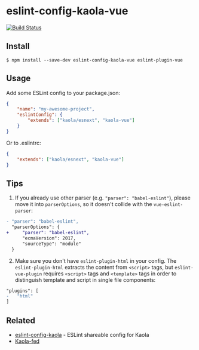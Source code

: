 # eslint-config-kaola-vue

[![Build Status](https://travis-ci.org/everywill/eslint-config-kaola-vue.svg?style=flat-square)](https://travis-ci.org/everywill/eslint-config-kaola-vue)

## Install

```
$ npm install --save-dev eslint-config-kaola-vue eslint-plugin-vue
```


## Usage

Add some ESLint config to your package.json:

```json
{
    "name": "my-awesome-project",
    "eslintConfig": {
        "extends": ["kaola/esnext", "kaola-vue"]
    }
}
```

Or to .eslintrc:

```json
{
    "extends": ["kaola/esnext", "kaola-vue"]
}
```

## Tips
1. If you already use other parser (e.g. `"parser": "babel-eslint"`), please move it into `parserOptions`, so it doesn't collide with the `vue-eslint-parser`:

```diff
- "parser": "babel-eslint",
  "parserOptions": {
+     "parser": "babel-eslint",
      "ecmaVersion": 2017,
      "sourceType": "module"
  }
```
2. Make sure you don't have `eslint-plugin-html` in your config. The `eslint-plugin-html` extracts the content from `<script>` tags, but `eslint-vue-plugin` requires `<script>` tags and `<template>` tags in order to distinguish template and script in single file components:

```diff
"plugins": [
-   "html"
]
```

## Related

- [eslint-config-kaola](https://github.com/kaola-fed/eslint-config-kaola) - ESLint shareable config for Kaola
- [Kaola-fed](https://github.com/kaola-fed)
